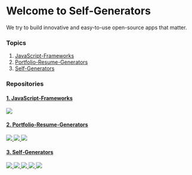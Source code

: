 # Welcome to Self-Generators
We try to build innovative and easy-to-use open-source apps that matter.

### Topics
1. [JavaScript-Frameworks]()
2. [Portfolio-Resume-Generators](https://github.com/topics/project-tutorials-portfolio)
3. [Self-Generators](https://github.com/topics/self-generator)


### Repositories

#### [1. JavaScript-Frameworks](https://github.com/Self-Generator/javaScript-frameworks)

<a href="https://github.com/Self-Generator/javaScript-frameworks" target="_blank">
    <img src="https://github-readme-stats.vercel.app/api/pin/?username=Self-Generator&repo=javaScript-frameworks&bg_color=f8fff5&title_color=005a80&text_color=4d4b49"/>


#### [2. Portfolio-Resume-Generators](https://github.com/topics/project-tutorials-portfolio)

<a href="https://github.com/Self-Generator/react-resume/" target="_blank">
    <img src="https://github-readme-stats.vercel.app/api/pin/?username=Self-Generator&repo=react-resume&bg_color=f8fff5&title_color=005a80&text_color=4d4b49"/>
</a>
<a href="https://github.com/Self-Generator/react-portfolio/" target="_blank">
    <img src="https://github-readme-stats.vercel.app/api/pin/?username=Self-Generator&repo=react-portfolio&bg_color=f8fff5&title_color=005a80&text_color=4d4b49"/>
</a>
<a href="https://github.com/Self-Generator/github-portfolio/" target="_blank">
    <img src="https://github-readme-stats.vercel.app/api/pin/?username=Self-Generator&repo=github-portfolio&bg_color=f8fff5&title_color=005a80&text_color=4d4b49"/>
</a>


#### [3. Self-Generators](https://github.com/topics/self-generator)
<a href="https://github.com/Self-Generator/google-sheets-api/" target="_blank">
    <img src="https://github-readme-stats.vercel.app/api/pin/?username=Self-Generator&repo=google-sheets-api&bg_color=f8fff5&title_color=005a80&text_color=4d4b49"/>
</a>
<a href="https://github.com/Self-Generator/calendar-link/" target="_blank">
    <img src="https://github-readme-stats.vercel.app/api/pin/?username=Self-Generator&repo=calendar-link&bg_color=f8fff5&title_color=005a80&text_color=4d4b49"/>
</a>
<a href="https://github.com/Self-Generator/node-backend/" target="_blank">
    <img src="https://github-readme-stats.vercel.app/api/pin/?username=Self-Generator&repo=node-backend&bg_color=f8fff5&title_color=005a80&text_color=4d4b49"/>
</a>
<a href="https://github.com/Self-Generator/firebase-crud/" target="_blank">
    <img src="https://github-readme-stats.vercel.app/api/pin/?username=Self-Generator&repo=firebase-crud&bg_color=f8fff5&title_color=005a80&text_color=4d4b49"/>
</a>
<a href="https://github.com/Self-Generator/whatsapp-url/" target="_blank">
    <img src="https://github-readme-stats.vercel.app/api/pin/?username=Self-Generator&repo=whatsapp-url&bg_color=f8fff5&title_color=005a80&text_color=4d4b49"/>
</a>





